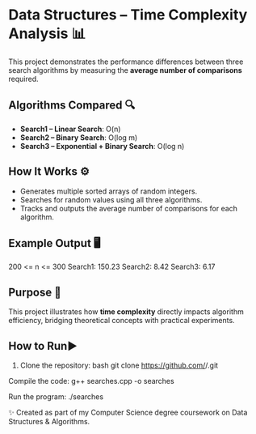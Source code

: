 # Data Structures – Time Complexity Analysis 📊

This project demonstrates the performance differences between three search algorithms by measuring the **average number of comparisons** required.

## Algorithms Compared 🔍
- **Search1 – Linear Search**: O(n)  
- **Search2 – Binary Search**: O(log m)  
- **Search3 – Exponential + Binary Search**: O(log n)  

## How It Works ⚙️
- Generates multiple sorted arrays of random integers.  
- Searches for random values using all three algorithms.  
- Tracks and outputs the average number of comparisons for each algorithm.  

## Example Output 🖥️
200 <= n <= 300
Search1: 150.23
Search2: 8.42
Search3: 6.17


## Purpose 🚀
This project illustrates how **time complexity** directly impacts algorithm efficiency, bridging theoretical concepts with practical experiments.

## How to Run▶️
1. Clone the repository:
bash
git clone https://github.com/<your-username>/<repo-name>.git

Compile the code:
g++ searches.cpp -o searches

Run the program:
./searches



✨ Created as part of my Computer Science degree coursework on Data Structures & Algorithms. 
